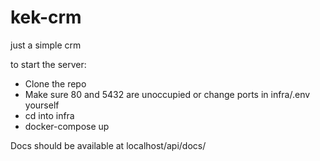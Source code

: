 # kek-crm
just a simple crm

to start the server:

- Clone the repo
- Make sure 80 and 5432 are unoccupied or change ports in infra/.env yourself
- cd into infra
- docker-compose up


Docs should be available at localhost/api/docs/
